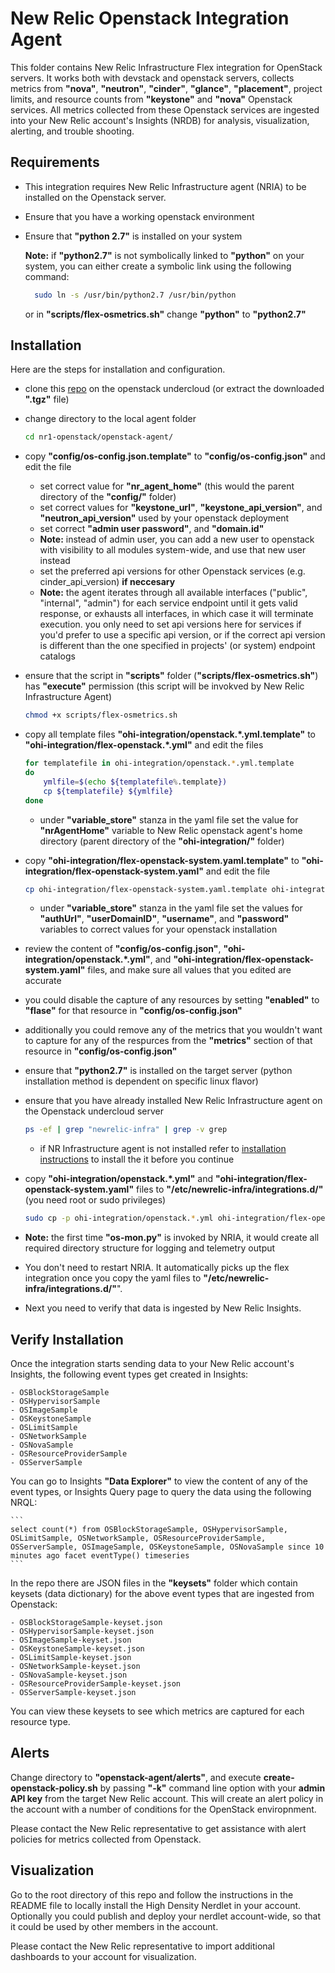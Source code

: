# New Relic Openstack Integration Agent

This folder contains New Relic Infrastructure Flex integration for OpenStack servers. It works both with devstack and openstack servers, collects metrics from **"nova"**, **"neutron"**, **"cinder"**, **"glance"**, **"placement"**, project limits, and resource counts from **"keystone"** and **"nova"** Openstack services. All metrics collected from these Openstack services are ingested into your New Relic account's Insights (NRDB) for analysis, visualization, alerting, and trouble shooting.



## Requirements

- This integration requires New Relic Infrastructure agent (NRIA) to be installed on the Openstack server.
- Ensure that you have a working openstack environment
- Ensure that **"python 2.7"** is installed on your system

	**Note:** if **"python2.7"** is not symbolically linked to **"python"** on your system, you can either create a symbolic link using the following command:

	```bash
	  sudo ln -s /usr/bin/python2.7 /usr/bin/python
	```

	or in **"scripts/flex-osmetrics.sh"** change **"python"** to **"python2.7"**


## Installation

Here are the steps for installation and configuration.

* clone this [repo](https://github.com/newrelic-experimental/nr1-openstack) on the openstack undercloud (or extract the downloaded **".tgz"** file)

* change directory to the local agent folder 
	```bash
	cd nr1-openstack/openstack-agent/
	```

* copy **"config/os-config.json.template"** to **"config/os-config.json"** and edit the file
	- set correct value for **"nr_agent_home"** (this would the parent directory of the **"config/"** folder)
	- set correct values for **"keystone_url"**, **"keystone_api_version"**, and **"neutron_api_version"** used by your openstack deployment
	- set correct **"admin user password"**, and **"domain.id"**
	- **Note:** instead of admin user, you can add a new user to openstack with visibility to all modules system-wide, and use that new user instead
	- set the preferred api versions for other Openstack services (e.g. cinder_api_version) **if neccesary**
	- **Note:** the agent iterates through all available interfaces ("public", "internal", "admin") for each service endpoint until it gets valid response, or exhausts all interfaces, in which case it will terminate execution. you only need to set api versions here for services if you'd prefer to use a specific api version, or if the correct api version is different than the one specified in projects' (or system) endpoint catalogs

* ensure that the script in **"scripts"** folder (**"scripts/flex-osmetrics.sh"**) has **"execute"** permission (this script will be invokved by New Relic Infrastructure Agent)

	```bash
	chmod +x scripts/flex-osmetrics.sh
	```

* copy all template files **"ohi-integration/openstack.*.yml.template"** to **"ohi-integration/flex-openstack.*.yml"** and edit the files

	```bash
	for templatefile in ohi-integration/openstack.*.yml.template
	do
		ymlfile=$(echo ${templatefile%.template})
		cp ${templatefile} ${ymlfile}
	done
	```

	- under **"variable_store"** stanza in the yaml file set the value for **"nrAgentHome"**  variable to New Relic openstack agent's home directory (parent directory of the **"ohi-integration/"** folder)


* copy **"ohi-integration/flex-openstack-system.yaml.template"** to **"ohi-integration/flex-openstack-system.yaml"** and edit the file

	```bash
	cp ohi-integration/flex-openstack-system.yaml.template ohi-integration/flex-openstack-system.yaml
	```

	- under **"variable_store"** stanza in the yaml file set the values for **"authUrl"**, **"userDomainID"**, **"username"**, and **"password"**  variables to correct values for your openstack installation




* review the content of **"config/os-config.json"**, **"ohi-integration/openstack.*.yml"**, and **"ohi-integration/flex-openstack-system.yaml"** files, and make sure all values that you edited are accurate

* you could disable the capture of any resources by setting **"enabled"** to **"flase"** for that resource in **"config/os-config.json"**

* additionally you could remove any of the metrics that you wouldn't want to capture for any of the respurces from the **"metrics"** section of that resource in **"config/os-config.json"**

* ensure that **"python2.7"** is installed on the target server (python installation method is dependent on specific linux flavor)

* ensure that you have already installed New Relic Infrastructure agent on the Openstack undercloud server

	```bash
	ps -ef | grep "newrelic-infra" | grep -v grep
	```

	- if NR Infrastructure agent is not installed refer to [installation instructions](https://docs.newrelic.com/docs/infrastructure/install-configure-manage-infrastructure) to install the it before you continue

* copy **"ohi-integration/openstack.*.yml"** and **"ohi-integration/flex-openstack-system.yaml"** files to **"/etc/newrelic-infra/integrations.d/"** (you need root or sudo privileges)

	```bash
	sudo cp -p ohi-integration/openstack.*.yml ohi-integration/flex-openstack-system.yaml /etc/newrelic-infra/integrations.d/
	```

* **Note:** the first time **"os-mon.py"** is invoked by NRIA, it would create all required directory structure for logging and telemetry output

* You don't need to restart NRIA. It automatically picks up the flex integration once you copy the yaml files to **"/etc/newrelic-infra/integrations.d/"**".

* Next you need to verify that data is ingested by New Relic Insights.


## Verify Installation

Once the integration starts sending data to your New Relic account's Insights, the following event types get created in Insights:

	- OSBlockStorageSample
	- OSHypervisorSample
	- OSImageSample
	- OSKeystoneSample
	- OSLimitSample
	- OSNetworkSample
	- OSNovaSample
	- OSResourceProviderSample
	- OSServerSample

You can go to Insights **"Data Explorer"** to view the content of any of the event types, or Insights Query page to query the data using the following NRQL:

	```
	select count(*) from OSBlockStorageSample, OSHypervisorSample, OSLimitSample, OSNetworkSample, OSResourceProviderSample, OSServerSample, OSImageSample, OSKeystoneSample, OSNovaSample since 10 minutes ago facet eventType() timeseries
	```

In the repo there are JSON files in the **"keysets"** folder which contain keysets (data dictionary) for the above event types that are ingested from Openstack:

	- OSBlockStorageSample-keyset.json
	- OSHypervisorSample-keyset.json
	- OSImageSample-keyset.json
	- OSKeystoneSample-keyset.json
	- OSLimitSample-keyset.json
	- OSNetworkSample-keyset.json
	- OSNovaSample-keyset.json
	- OSResourceProviderSample-keyset.json
	- OSServerSample-keyset.json

You can view these keysets to see which metrics are captured for each resource type.



## Alerts

Change directory to **"openstack-agent/alerts"**, and execute **create-openstack-policy.sh** by passing **"-k"** command line option with your **admin API key** from the target New Relic account. This will create an alert policy in the account with a number of conditions for the OpenStack enviropnment.

Please contact the New Relic representative to get assistance with alert policies for metrics collected from Openstack.



## Visualization

Go to the root directory of this repo and follow the instructions in the README file to locally install the High Density Nerdlet in your account. Optionally you could publish and deploy your nerdlet account-wide, so that it could be used by other members in the account.

Please contact the New Relic representative to import additional dashboards to your account for visualization.


